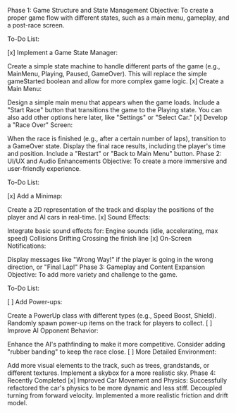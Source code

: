 Phase 1: Game Structure and State Management
Objective: To create a proper game flow with different states, such as a main menu, gameplay, and a post-race screen.

To-Do List:

[x] Implement a Game State Manager:

Create a simple state machine to handle different parts of the game (e.g., MainMenu, Playing, Paused, GameOver).
This will replace the simple gameStarted boolean and allow for more complex game logic.
[x] Create a Main Menu:

Design a simple main menu that appears when the game loads.
Include a "Start Race" button that transitions the game to the Playing state.
You can also add other options here later, like "Settings" or "Select Car."
[x] Develop a "Race Over" Screen:

When the race is finished (e.g., after a certain number of laps), transition to a GameOver state.
Display the final race results, including the player's time and position.
Include a "Restart" or "Back to Main Menu" button.
Phase 2: UI/UX and Audio Enhancements
Objective: To create a more immersive and user-friendly experience.

To-Do List:

[x] Add a Minimap:

Create a 2D representation of the track and display the positions of the player and AI cars in real-time.
[x] Sound Effects:

Integrate basic sound effects for:
Engine sounds (idle, accelerating, max speed)
Collisions
Drifting
Crossing the finish line
[x] On-Screen Notifications:

Display messages like "Wrong Way!" if the player is going in the wrong direction, or "Final Lap!"
Phase 3: Gameplay and Content Expansion
Objective: To add more variety and challenge to the game.

To-Do List:

[ ] Add Power-ups:

Create a PowerUp class with different types (e.g., Speed Boost, Shield).
Randomly spawn power-up items on the track for players to collect.
[ ] Improve AI Opponent Behavior:

Enhance the AI's pathfinding to make it more competitive.
Consider adding "rubber banding" to keep the race close.
[ ] More Detailed Environment:

Add more visual elements to the track, such as trees, grandstands, or different textures.
Implement a skybox for a more realistic sky.
Phase 4: Recently Completed
[x] Improved Car Movement and Physics:
Successfully refactored the car's physics to be more dynamic and less stiff.
Decoupled turning from forward velocity.
Implemented a more realistic friction and drift model. 